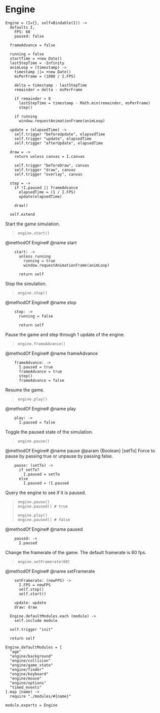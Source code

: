 Engine
======

    Engine = (I={}, self=Bindable(I)) ->
      defaults I,
        FPS: 60
        paused: false

      frameAdvance = false

      running = false
      startTime = +new Date()
      lastStepTime = -Infinity
      animLoop = (timestamp) ->
        timestamp ||= +new Date()
        msPerFrame = (1000 / I.FPS)

        delta = timestamp - lastStepTime
        remainder = delta - msPerFrame

        if remainder > 0
          lastStepTime = timestamp - Math.min(remainder, msPerFrame)
          step()

        if running
          window.requestAnimationFrame(animLoop)

      update = (elapsedTime) ->
        self.trigger "beforeUpdate", elapsedTime
        self.trigger "update", elapsedTime
        self.trigger "afterUpdate", elapsedTime

      draw = ->
        return unless canvas = I.canvas

        self.trigger "beforeDraw", canvas
        self.trigger "draw", canvas
        self.trigger "overlay", canvas

      step = ->
        if !I.paused || frameAdvance
          elapsedTime = (1 / I.FPS)
          update(elapsedTime)

        draw()

      self.extend

Start the game simulation.

>     engine.start()

@methodOf Engine#
@name start

        start: ->
          unless running
            running = true
            window.requestAnimationFrame(animLoop)

          return self

Stop the simulation.

>     engine.stop()

@methodOf Engine#
@name stop

        stop: ->
          running = false

          return self

Pause the game and step through 1 update of the engine.

>     engine.frameAdvance()

@methodOf Engine#
@name frameAdvance

        frameAdvance: ->
          I.paused = true
          frameAdvance = true
          step()
          frameAdvance = false

Resume the game.

>     engine.play()

@methodOf Engine#
@name play

        play: ->
          I.paused = false

Toggle the paused state of the simulation.

>     engine.pause()

@methodOf Engine#
@name pause
@param {Boolean} [setTo] Force to pause by passing true or unpause by passing false.

        pause: (setTo) ->
          if setTo?
            I.paused = setTo
          else
            I.paused = !I.paused


Query the engine to see if it is paused.

>     engine.pause()
>     engine.paused() # true
>
>     engine.play()
>     engine.paused() # false

@methodOf Engine#
@name paused

        paused: ->
          I.paused

Change the framerate of the game. The default framerate is 60 fps.

>     engine.setFramerate(60)

@methodOf Engine#
@name setFramerate

        setFramerate: (newFPS) ->
          I.FPS = newFPS
          self.stop()
          self.start()

        update: update
        draw: draw

      Engine.defaultModules.each (module) ->
        self.include module

      self.trigger "init"

      return self

    Engine.defaultModules = [
      "age"
      "engine/background"
      "engine/collision"
      "engine/game_state"
      "engine/finder"
      "engine/keyboard"
      "engine/mouse"
      "engine/options"
      "timed_events"
    ].map (name) ->
      require "./modules/#{name}"

    module.exports = Engine